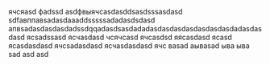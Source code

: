 ячсяasd
фadssd
asdфвыячсasdasddsasdsssasdasd
sdfавппавsadasdaaaddsssssadadasdsdasd
апвsadasdasdasdadssdqqadasdsasdadadasdasdasdasdasdasdasdadasdasdasd
ясsadssasd
ясчasdasd
чсячсasd
ячсasdsd
яясasdasd
ясasd
ясasdasdasd
ячсsadasdasd
ясчasdasdasd
ячс
ваsad
аываsad
ыва
ыва
sad
asd
asd
